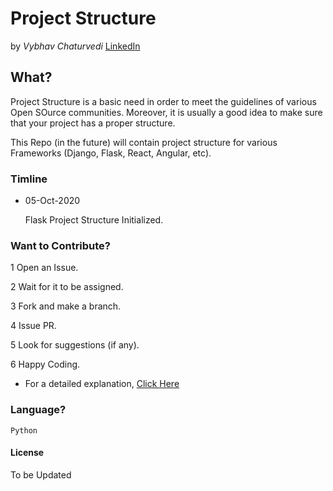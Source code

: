 # Project Structure

by *Vybhav Chaturvedi* [LinkedIn](https://www.linkedin.com/in/vybhav-chaturvedi-0ba82614a/)

## What?

Project Structure is a basic need in order to meet the guidelines of various Open SOurce communities. Moreover, it is usually a good idea to make sure that your project has a proper structure.

This Repo (in the future) will contain project structure for various Frameworks (Django, Flask, React, Angular, etc).

### Timline

* 05-Oct-2020

    Flask Project Structure Initialized.

### Want to Contribute?

1 Open an Issue.

2 Wait for it to be assigned.

3 Fork and make a branch.

4 Issue PR.

5 Look for suggestions (if any).

6 Happy Coding.

- For a detailed explanation, [Click Here](CONTRIBUTING.md)
### Language?

`Python`

#### License

To be Updated
